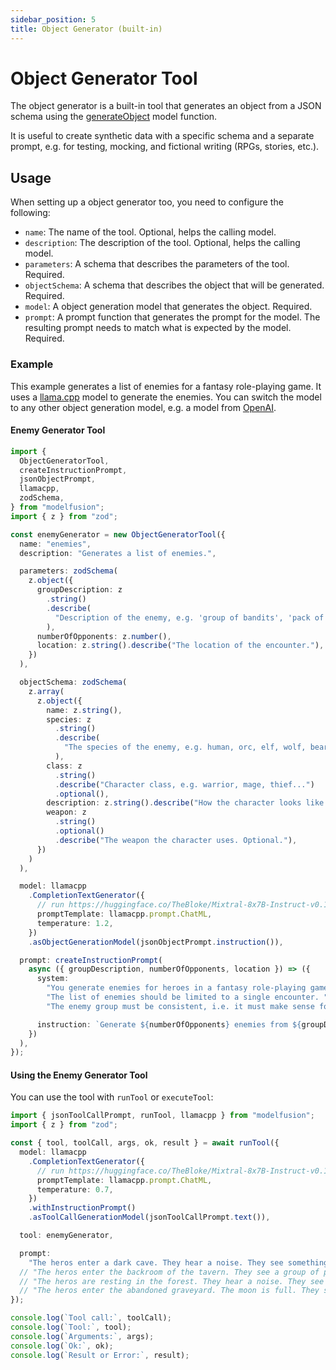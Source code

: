 ```yaml
---
sidebar_position: 5
title: Object Generator (built-in)
---
```


# Object Generator Tool

The object generator is a built-in tool that generates an object from a JSON schema using the [generateObject](/guide/function/generate-object) model function.

It is useful to create synthetic data with a specific schema and a separate prompt, e.g. for testing, mocking, and fictional writing (RPGs, stories, etc.).

## Usage

When setting up a object generator too, you need to configure the following:

- `name`: The name of the tool. Optional, helps the calling model.
- `description`: The description of the tool. Optional, helps the calling model.
- `parameters`: A schema that describes the parameters of the tool. Required.
- `objectSchema`: A schema that describes the object that will be generated. Required.
- `model`: A object generation model that generates the object. Required.
- `prompt`: A prompt function that generates the prompt for the model. The resulting prompt needs to match what is expected by the model. Required.

### Example

This example generates a list of enemies for a fantasy role-playing game. It uses a [llama.cpp](/integration/model-provider/llamacpp) model to generate the enemies. You can switch the model to any other object generation model, e.g. a model from [OpenAI](/integration/model-provider/openai).

#### Enemy Generator Tool

```ts
import {
  ObjectGeneratorTool,
  createInstructionPrompt,
  jsonObjectPrompt,
  llamacpp,
  zodSchema,
} from "modelfusion";
import { z } from "zod";

const enemyGenerator = new ObjectGeneratorTool({
  name: "enemies",
  description: "Generates a list of enemies.",

  parameters: zodSchema(
    z.object({
      groupDescription: z
        .string()
        .describe(
          "Description of the enemy, e.g. 'group of bandits', 'pack of wolves', 'a tall bear', 'a powerful lich', ..."
        ),
      numberOfOpponents: z.number(),
      location: z.string().describe("The location of the encounter."),
    })
  ),

  objectSchema: zodSchema(
    z.array(
      z.object({
        name: z.string(),
        species: z
          .string()
          .describe(
            "The species of the enemy, e.g. human, orc, elf, wolf, bear, skeleton..."
          ),
        class: z
          .string()
          .describe("Character class, e.g. warrior, mage, thief...")
          .optional(),
        description: z.string().describe("How the character looks like."),
        weapon: z
          .string()
          .optional()
          .describe("The weapon the character uses. Optional."),
      })
    )
  ),

  model: llamacpp
    .CompletionTextGenerator({
      // run https://huggingface.co/TheBloke/Mixtral-8x7B-Instruct-v0.1-GGUF with llama.cpp
      promptTemplate: llamacpp.prompt.ChatML,
      temperature: 1.2,
    })
    .asObjectGenerationModel(jsonObjectPrompt.instruction()),

  prompt: createInstructionPrompt(
    async ({ groupDescription, numberOfOpponents, location }) => ({
      system:
        "You generate enemies for heroes in a fantasy role-playing game set in a medieval fantasy world. " +
        "The list of enemies should be limited to a single encounter. " +
        "The enemy group must be consistent, i.e. it must make sense for the enemies to appear together.",

      instruction: `Generate ${numberOfOpponents} enemies from ${groupDescription} that the heroes encounter in ${location}.`,
    })
  ),
});
```

#### Using the Enemy Generator Tool

You can use the tool with `runTool` or `executeTool`:

```ts
import { jsonToolCallPrompt, runTool, llamacpp } from "modelfusion";
import { z } from "zod";

const { tool, toolCall, args, ok, result } = await runTool({
  model: llamacpp
    .CompletionTextGenerator({
      // run https://huggingface.co/TheBloke/Mixtral-8x7B-Instruct-v0.1-GGUF with llama.cpp
      promptTemplate: llamacpp.prompt.ChatML,
      temperature: 0.7,
    })
    .withInstructionPrompt()
    .asToolCallGenerationModel(jsonToolCallPrompt.text()),

  tool: enemyGenerator,

  prompt:
    "The heros enter a dark cave. They hear a noise. They see something moving in the shadows.",
  // "The heros enter the backroom of the tavern. They see a group of people sitting at a table.",
  // "The heros are resting in the forest. They hear a noise. They see something moving between the trees.",
  // "The heros enter the abandoned graveyard. The moon is full. They see something moving slowly between the graves.",
});

console.log(`Tool call:`, toolCall);
console.log(`Tool:`, tool);
console.log(`Arguments:`, args);
console.log(`Ok:`, ok);
console.log(`Result or Error:`, result);
```
